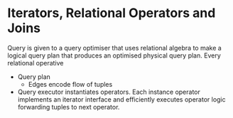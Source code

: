 # Iterators, Relational Operators and Joins

Query is given to a query optimiser that uses relational algebra to make a logical query plan that produces an optimised physical query plan. Every relational operative 

- Query plan
  - Edges encode flow of tuples
- Query executor instantiates operators. Each instance operator implements an iterator interface and efficiently executes operator logic forwarding tuples to next operator.
